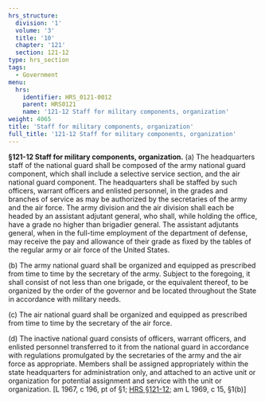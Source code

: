 ```yaml
---
hrs_structure:
  division: '1'
  volume: '3'
  title: '10'
  chapter: '121'
  section: 121-12
type: hrs_section
tags:
  - Government
menu:
  hrs:
    identifier: HRS_0121-0012
    parent: HRS0121
    name: '121-12 Staff for military components, organization'
weight: 4065
title: 'Staff for military components, organization'
full_title: '121-12 Staff for military components, organization'
---
```

**§121-12 Staff for military components, organization.** (a) The headquarters staff of the national guard shall be composed of the army national guard component, which shall include a selective service section, and the air national guard component. The headquarters shall be staffed by such officers, warrant officers and enlisted personnel, in the grades and branches of service as may be authorized by the secretaries of the army and the air force. The army division and the air division shall each be headed by an assistant adjutant general, who shall, while holding the office, have a grade no higher than brigadier general. The assistant adjutants general, when in the full-time employment of the department of defense, may receive the pay and allowance of their grade as fixed by the tables of the regular army or air force of the United States.

(b) The army national guard shall be organized and equipped as prescribed from time to time by the secretary of the army. Subject to the foregoing, it shall consist of not less than one brigade, or the equivalent thereof, to be organized by the order of the governor and be located throughout the State in accordance with military needs.

(c) The air national guard shall be organized and equipped as prescribed from time to time by the secretary of the air force.

(d) The inactive national guard consists of officers, warrant officers, and enlisted personnel transferred to it from the national guard in accordance with regulations promulgated by the secretaries of the army and the air force as appropriate. Members shall be assigned appropriately within the state headquarters for administration only, and attached to an active unit or organization for potential assignment and service with the unit or organization. [L 1967, c 196, pt of §1; [HRS §121-12](/title-10/chapter-121/section-121-12/); am L 1969, c 15, §1(b)]